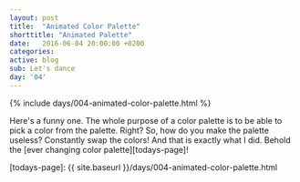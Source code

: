 ```yaml
---
layout: post
title:  "Animated Color Palette"
shorttitle: "Animated Palette"
date:   2016-06-04 20:00:00 +0200
categories: 
active: blog
sub: Let's dance
day: '04'
---
```

{% include days/004-animated-color-palette.html %}

Here's a funny one.
The whole purpose of a color palette is to be able to pick a color
from the palette. Right? So, how do you make the palette useless?
Constantly swap the colors!
And that is exactly what I did.
Behold the [ever changing color palette][todays-page]!

[todays-page]: {{ site.baseurl }}/days/004-animated-color-palette.html